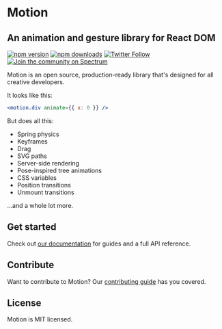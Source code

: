 # Motion

## An animation and gesture library for React DOM

[![npm version](https://img.shields.io/npm/v/framer-motion.svg?style=flat-square)](https://www.npmjs.com/package/framer-motion)
[![npm downloads](https://img.shields.io/npm/dm/framer-motion.svg?style=flat-square)](https://www.npmjs.com/package/framer-motion)
[![Twitter Follow](https://img.shields.io/twitter/follow/framer.svg?style=social&label=Follow)](http://twitter.com/framer)
[![Join the community on Spectrum](https://withspectrum.github.io/badge/badge.svg)](https://spectrum.chat/framer)

Motion is an open source, production-ready library that's designed for all creative developers.

It looks like this:

```jsx
<motion.div animate={{ x: 0 }} />
```

But does all this:

-   Spring physics
-   Keyframes
-   Drag
-   SVG paths
-   Server-side rendering
-   Pose-inspired tree animations
-   CSS variables
-   Position transitions
-   Unmount transitions

...and a whole lot more.

## Get started

Check out [our documentation](https://framer.com/api/motion) for guides and a full API reference.

## Contribute

Want to contribute to Motion? Our [contributing guide](https://github.com/framer/motion/blob/master/CONTRIBUTING.md) has you covered.

## License

Motion is MIT licensed.
